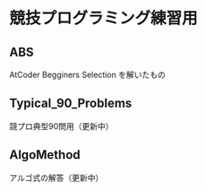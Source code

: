 # 競技プログラミング練習用 

## ABS
AtCoder Begginers Selection を解いたもの

## Typical_90_Problems
競プロ典型90問用（更新中）

## AlgoMethod
アルゴ式の解答（更新中）
